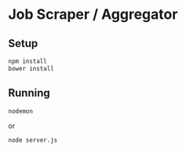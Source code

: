 # Job Scraper / Aggregator

## Setup

```sh
npm install
bower install
```

## Running
```sh
nodemon
```
or
```sh
node server.js
```